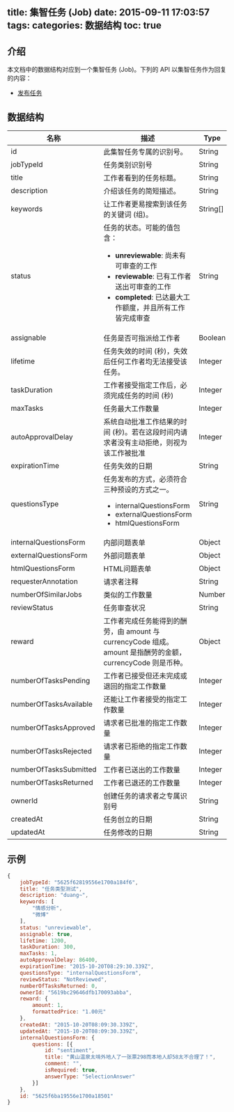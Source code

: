 title: 集智任务 (Job)
date: 2015-09-11 17:03:57
tags:
categories: 数据结构
toc: true
---

## 介绍

本文档中的数据结构对应到一个集智任务 (Job)。下列的 API 以集智任务作为回复的内容：

  * [发布任务](/发布任务)

## 数据结构

名称 | 描述 | Type | Default
--- | --- | --- | ---
id| 此集智任务专属的识别号。 | String | None
jobTypeId| 任务类别识别号 | String | None
title| 工作者看到的任务标题。 | String | None
description| 介绍该任务的简短描述。 | String | None
keywords| 让工作者更易搜索到该任务的关键词 (组)。 | String[] | None
status| 任务的状态。可能的值包含：<ul> <li>**unreviewable**: 尚未有可审查的工作</li> <li>**reviewable**: 已有工作者送出可审查的工作</li>  <li>**completed**: 已达最大工作额度，并且所有工作皆完成审查 </li> </ul>| String | unreviewable
assignable| 任务是否可指派给工作者 | Boolean | true
lifetime| 任务失效的时间 (秒)，失效后任何工作者均无法接受该任务。 | Integer | 604800
taskDuration | 工作者接受指定工作后，必须完成任务的时间 (秒) | Integer | 300
maxTasks| 任务最大工作数量| Integer| 1
autoApprovalDelay| 系统自动批准工作结果的时间 (秒)。若在这段时间内请求者没有主动拒绝，则视为该工作被批准 | Integer | 86400
expirationTime| 任务失效的日期| String | None
questionsType| 任务发布的方式，必须符合三种预设的方式之一。 <ul><li>internalQuestionsForm</li><li>externalQuestionsForm</li><li>htmlQuestionsForm</li></ul>| String | None  
internalQuestionsForm| 内部问题表单 | Object | None
externalQuestionsForm| 外部问题表单| Object | None
htmlQuestionsForm| HTML问题表单 | Object | None
requesterAnnotation| 请求者注释 | String | None
numberOfSimilarJobs| 类似的工作数量 | Number | None
reviewStatus| 任务审查状况 | String | NotReviewed
reward | 工作者完成任务能得到的酬劳，由 amount 与 currencyCode 组成。amount 是指酬劳的金额，currencyCode 则是币种。| Object | None  
numberOfTasksPending| 工作者已接受但还未完成或退回的指定工作数量 | Integer | None
numberOfTasksAvailable| 还能让工作者接受的指定工作数量 | Integer | maxTasks
numberOfTasksApproved| 请求者已批准的指定工作数量 | Integer | 0
numberOfTasksRejected| 请求者已拒绝的指定工作数量 | Integer | 0
numberOfTasksSubmitted| 工作者已送出的工作数量 | Integer | 0
numberOfTasksReturned| 工作者已退还的工作数量 | Integer | 0
ownerId| 创建任务的请求者之专属识别号 | String | None
createdAt| 任务创立的日期 | String | None
updatedAt| 任务修改的日期 | String | None


## 示例

```javascript
{
    jobTypeId: "5625f62819556e1700a184f6",
    title: "任务类型测试",
    description: "duang~",
    keywords: [
        "情感分析",
        "微博"
    ],
    status: "unreviewable",
    assignable: true,
    lifetime: 1200,
    taskDuration: 300,
    maxTasks: 1,
    autoApprovalDelay: 86400,
    expirationTime: "2015-10-20T08:29:30.339Z",
    questionsType: "internalQuestionsForm",
    reviewStatus: "NotReviewed",
    numberOfTasksReturned: 0,
    ownerId: "5619bc29646dfb170093abba",
    reward: {
        amount: 1,
        formattedPrice: "1.00元"
    },
    createdAt: "2015-10-20T08:09:30.339Z",
    updatedAt: "2015-10-20T08:09:30.339Z",
    internalQuestionsForm: {
        questions: [{
            id: "sentiment",
            title: "黄山温泉太啃外地人了一张票298而本地人却58太不合理了！",
            comment: "",
            isRequired: true,
            answerType: "SelectionAnswer"
        }]
    },
    id: "5625f6ba19556e1700a18501"
}
```

